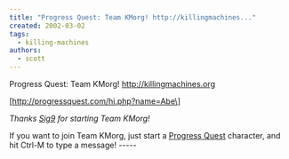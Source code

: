 ```yaml
---
title: "Progress Quest: Team KMorg! http://killingmachines..."
created: 2002-03-02
tags: 
  - killing-machines
authors: 
  - scott
---
```


Progress Quest: Team KMorg! http://killingmachines.org  
  
\[http://progressquest.com/hi.php?name=Abe\]  
  
_Thanks [Sig9](http://signal9.killingmachines.org) for starting Team KMorg!_  
  
If you want to join Team KMorg, just start a [Progress Quest](http://progressquest.com/) character, and hit Ctrl-M to type a message! -----
